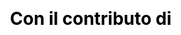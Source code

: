 ---
title: "Con il contributo di"
order: 4
border: false
color: "#993701"
layout: "slider"
css: "contributor"
---
